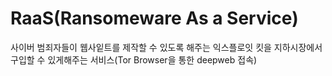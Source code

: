 # RaaS(Ransomeware As a Service)

사이버 범죄자들이 웹사잍트를 제작할 수 있도록 해주는 익스플로잇 킷을 지하시장에서 구입할 수 있게해주는 서비스(Tor Browser을 통한 deepweb 접속)

